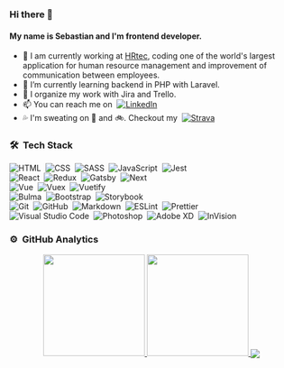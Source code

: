 ### Hi there 👋

#### My name is Sebastian and I'm frontend developer.

- 🔭 I am currently working at [HRtec](https://www.hrtec.pl/), coding one of the world's largest application for human resource management and improvement of communication between employees.
- 🌱 I’m currently learning backend in PHP with Laravel.
- 🔁 I organize my work with Jira and Trello.
- 📫 You can reach me on  &nbsp;<a href="https://www.linkedin.com/in/sebastianbieluczyk/" target="_blank">![LinkedIn](https://img.shields.io/badge/-LinkedIn-0077B5?style=flat&logo=linkedin&logoColor=fff)</a>
- 💦 I'm sweating on 🏃 and 🚲. Checkout my &nbsp;<a href="https://www.strava.com/athletes/21353226" target="_blank">![Strava](https://img.shields.io/badge/-Strava-FC4C02?style=flat&logo=strava&logoColor=fff)</a>

### 🛠 &nbsp;Tech Stack

![HTML](https://img.shields.io/badge/-HTML-333333?style=flat&logo=HTML5)&nbsp;
![CSS](https://img.shields.io/badge/-CSS-333333?style=flat&logo=CSS3&logoColor=1572B6)&nbsp;
![SASS](https://img.shields.io/badge/-SASS-CC6699?style=flat&logo=CSS3)&nbsp;
![JavaScript](https://img.shields.io/badge/-JavaScript-333333?style=flat&logo=javascript)&nbsp;
![Jest](https://img.shields.io/badge/-Jest-C21325?style=flat&logo=Jest)\
![React](https://img.shields.io/badge/-React-333333?style=flat&logo=react)&nbsp;
![Redux](https://img.shields.io/badge/-Redux-764ABC?style=flat&logo=redux)&nbsp;
![Gatsby](https://img.shields.io/badge/-Gatsby-663399?style=flat&logo=gatsby)&nbsp;
![Next](https://img.shields.io/badge/-Next-000?style=flat&logo=next.js)\
![Vue](https://img.shields.io/badge/-Vue.js-333333?style=flat&logo=vue.js)&nbsp;
![Vuex](https://img.shields.io/badge/-Vuex-333333?style=flat&logo=vue.js)&nbsp;
![Vuetify](https://img.shields.io/badge/-Vuetify-1867C0?style=flat&logo=vuetify)\
![Bulma](https://img.shields.io/badge/-Bulma-00D1B2?style=flat&logo=bulma&logoColor=fff)&nbsp;
![Bootstrap](https://img.shields.io/badge/-Bootstrap-563D7C?style=flat&logo=bootstrap&logoColor=fff)&nbsp;
![Storybook](https://img.shields.io/badge/-Storybook-FF4785?style=flat&logo=storybook&logoColor=fff)\
![Git](https://img.shields.io/badge/-Git-333333?style=flat&logo=git)&nbsp;
![GitHub](https://img.shields.io/badge/-GitHub-333333?style=flat&logo=github)&nbsp;
![Markdown](https://img.shields.io/badge/-Markdown-333333?style=flat&logo=markdown)&nbsp;
![ESLint](https://img.shields.io/badge/-ESLint-4B32C3?style=flat&logo=eslint)&nbsp;
![Prettier](https://img.shields.io/badge/-Prettier-F7B93E?style=flat&logo=prettier&logoColor=fff)\
![Visual Studio Code](https://img.shields.io/badge/-Visual%20Studio%20Code-333333?style=flat&logo=visual-studio-code&logoColor=007ACC)&nbsp;
![Photoshop](https://img.shields.io/badge/-Photoshop-333333?style=flat&logo=adobe-photoshop)&nbsp;
![Adobe XD](https://img.shields.io/badge/-Adobe%20XD-FF26BE?style=flat&logo=adobe-xd&logoColor=fff)&nbsp;
![InVision](https://img.shields.io/badge/-InVision-FF3366?style=flat&logo=invision&logoColor=fff)&nbsp;


### ⚙️ &nbsp;GitHub Analytics
<p align="center">
<a href="https://github.com/primocodetoday">
  <img height="180em" src="https://github-readme-stats-eight-theta.vercel.app/api?username=primocodetoday&show_icons=true&theme=vue&include_all_commits=true&count_private=true" />
  <img height="180em" src="https://github-readme-stats-eight-theta.vercel.app/api/top-langs/?username=primocodetoday&layout=compact&theme=vue" /> 
</a>
<a href="https://wakatime.com/@Primoza">
  <img align="center" src="https://github-readme-stats.vercel.app/api/wakatime?username=@Primoza" />
</a>
</p>
